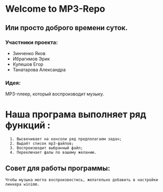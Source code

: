 #                           Welcome to MP3-Repo

## Или просто доброго времени суток. 

###  Участники проекта:

- Зинченко Яков
- Ибрагимов Эрик
- Кулешов Егор
- Танатарова Александра

### Идея: 

 MP3-плеер, который воспроизводит музыку.

# Наша програма выполняет ряд функций : 
      
      1. Высвечивает на консоли ряд предполагаем задач;
      2. Выдаёт список mp3-файлов;
      3. Воспроизводит выбранный файл;
      4. Переключает фалы по вашему желанию.
      
  ## Совет для работы программы: 
    Чтобы музыка могла воспроизвестись, желательно добавить в настройки линкера winimm.
